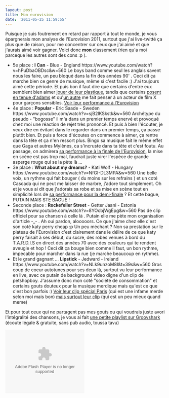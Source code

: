 ```yaml
---
layout: post
title: Mon eurovision
date: '2011-05-25 11:59:55'
---
```


Puisque je suis foutrement en retard par rapport à tout le monde, je vous épargnerais mon analyse de l'Eurovision 2011, surtout que j'ai live-twitté ça plus que de raison, pour me concentrer sur ceux que j'ai aimé et que j'aurais aimé voir gagner. Voici donc <strong>mon</strong> classement (rien qu'a moi parceque les autres sont des cons :p ).<!--more-->

<ul>
    <li>5e place : <strong>I Can</strong> - Blue - England
https://www.youtube.com/watch?v=hPuDbaOBDsc&w=560
Le boys band comme seul les anglais savent nous les faire, un peu bloqué dans la fin des années 90' . Ceci dit ça marche bien ce genre de musique, même si c'est facile :) J'ai toujours aimé cette période. Et puis bon il faut dire que certains d'entre eux semblent bien aimer <a href="http://en.nkfu.com/wp-content/uploads/2011/05/blue-eurovision-2011-3.jpg">jouer de leur plastique</a>, tandis que certains <a href="http://eurovisionmania.net/wp-content/uploads/2011/05/Duncan-James-Blue-Eurovision-2011.jpg">posent en tenue d'adams</a> et qu'<a href="http://www.putclub.com/uploads/101202/506346_115032_1.jpg">un autre</a> me fait penser à un acteur de film X pour garçons sensibles.
<a href="https://www.youtube.com/watch?v=wJEtE4kJvE0">Voir leur performance à l'Eurovision</a></li>
    <li>4e place : <strong>Popular</strong> - Eric Saade - Sweden
https://www.youtube.com/watch?v=sjB2lKSkstk&w=560
Archétype du pseudo - "bogosse" il m'a dans un premier temps enervé et provoqué chez moi une réaction de rejet très prononcé. Et puis à bien l'écouter, je veux dire en évitant dans le regarder dans un premier temps, ça passe plutôt bien. Et puis a force d'écoutes on commence à aimer, ça rentre dans la tête et ça n'en ressort plus. Bingo sa musique fait le même effet que Gaga et autres Mylènes, ca s'incruste dans ta tête et c'est foutu.
Au passage, on admirera <a href="https://www.youtube.com/watch?v=L6Ox0bAYqpE">sa performance à la finale de l'Eurovision</a>, la mise en scène est pas trop mal, faudrait juste virer l'espèce de grande asperge rouge qui se la pète là ...</li>
    <li>3e place : <strong>What about my dreams?</strong> - Kati Wolf - Hungary
https://www.youtube.com/watch?v=NfGI-DL3MPA&w=560
Une belle voix, un rythme qui fait bouger ( du moins sur les refrains ) et un coté Cascada qui ne peut me laisser de marbre, j'adore tout simplement. Oh et je vous ai dit que j'adorais sa robe et sa mise en scène tout en simplicité lors de <a href="https://www.youtube.com/watch?v=hDf17VOBrNo">sa performance pour la demi-finale</a> ? Et cette bague, PUTAIN MAIS STE BAGUE !</li>
    <li>Seconde place : <strong>Rockefeller Street</strong> - Getter Jaani - Estonia
https://www.youtube.com/watch?v=8YOcbjWgEpg&w=560
Pas de clip officiel pour sa chanson à celle là . Putain elle me pète mon organisation d'article -_- . Ah oui pardon, alooooors. Ce que j'aime chez elle c'est son coté katy perry cheap :p Un peu méchant ? Non sa prestation sur le plateau de l'Eurovision c'est clairement dans le délire de ce que katy perry faisait à ses début, du sucre, des robes venues à bord du T.A.R.D.I.S en direct des années 70 avec des couleurs qui te rendent aveugle et hop ! Ceci dit ça bouge bien comme il faut, un bon rythme, impecable pour marcher dans la rue (je marche beaucoup en rythme).</li>
    <li>Et le grand gagnant ... <strong>Lipstick</strong> - Jedward - Ireland
https://www.youtube.com/watch?v=NLk9unzoM8I&t=39s&w=560
Gros coup de coeur autotunes pour ses deux là, surtout vu leur performance en live, avec ce putain de background video digne d'un clip de petshopboy. J'assume donc mon coté "société de consommation" et certains gouts douteux pour la musique merdique mais qu'est ce que c'est bon parfois :)
<a href="https://www.youtube.com/watch?v=6x77sOUQhZU">Voir leur clip spécial Paris</a> (qui est une infame merde selon moi mais bon) <a href="https://www.youtube.com/watch?v=SAXp9ydgpNc">mais surtout leur clip</a> (qui est un peu mieux quand meme)</li>
</ul>

Et pour tout ceux qui ne partagent pas mes gouts ou qui voudrais juste avori l'intégralité des chansons, je vous ai fait <a href="http://grooveshark.com/playlist/Eurovision+Song+Contest+D+sseldorf+2011+/54162931?src=5">une petite playlist sur Groovshark</a> (écoute légale &amp; gratuite, sans pub audio, toussa tavu)

<object width="250" height="200"><param name="movie" value="http://grooveshark.com/widget.swf" /><param name="wmode" value="window" /><param name="allowScriptAccess" value="always" /><param name="flashvars" value="hostname=cowbell.grooveshark.com&amp;playlistID=54162931&amp;bbg=ffffff&amp;bth=ffffff&amp;pfg=ffffff&amp;lfg=ffffff&amp;bt=1c8de3&amp;pbg=1c8de3&amp;pfgh=1c8de3&amp;si=1c8de3&amp;lbg=1c8de3&amp;lfgh=1c8de3&amp;sb=1c8de3&amp;bfg=000000&amp;pbgh=000000&amp;lbgh=000000&amp;sbh=000000&amp;p=0" /><embed type="application/x-shockwave-flash" width="250" height="200" src="http://grooveshark.com/widget.swf" flashvars="hostname=cowbell.grooveshark.com&amp;playlistID=54162931&amp;bbg=ffffff&amp;bth=ffffff&amp;pfg=ffffff&amp;lfg=ffffff&amp;bt=1c8de3&amp;pbg=1c8de3&amp;pfgh=1c8de3&amp;si=1c8de3&amp;lbg=1c8de3&amp;lfgh=1c8de3&amp;sb=1c8de3&amp;bfg=000000&amp;pbgh=000000&amp;lbgh=000000&amp;sbh=000000&amp;p=0" allowscriptaccess="always" wmode="window"></embed></object>

